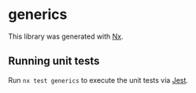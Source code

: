 # generics

This library was generated with [Nx](https://nx.dev).

## Running unit tests

Run `nx test generics` to execute the unit tests via [Jest](https://jestjs.io).
